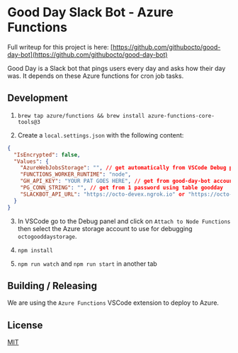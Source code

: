 # Good Day Slack Bot - Azure Functions

Full writeup for this project is here: [https://github.com/githubocto/good-day-bot](https://github.com/githubocto/good-day-bot)

Good Day is a Slack bot that pings users every day and asks how their day was. It depends on these Azure functions for cron job tasks.

## Development

1. `brew tap azure/functions && brew install azure-functions-core-tools@3`

2. Create a `local.settings.json` with the following content:

```json
{
  "IsEncrypted": false,
  "Values": {
    "AzureWebJobsStorage": "", // get automatically from VSCode Debug panel
    "FUNCTIONS_WORKER_RUNTIME": "node",
    "GH_API_KEY": "YOUR PAT GOES HERE", // get from good-day-bot account on GitHub
    "PG_CONN_STRING": "", // get from 1 password using table goodday
    "SLACKBOT_API_URL": "https://octo-devex.ngrok.io" or "https://octo-good-day-bot.azurewebsites.net/"
  }
}
```

3. In VSCode go to the Debug panel and click on `Attach to Node Functions` then select the Azure storage account to use for debugging `octogooddaystorage`.

4. `npm install`

5. `npm run watch` and `npm run start` in another tab

## Building / Releasing

We are using the `Azure Functions` VSCode extension to deploy to Azure.

## License

[MIT](LICENSE)